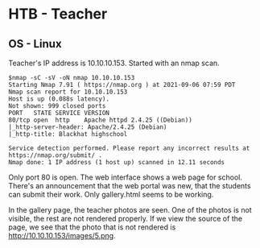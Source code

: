 # HTB - Teacher
## OS - Linux

Teacher's IP address is 10.10.10.153. Started with an nmap scan.
```
$nmap -sC -sV -oN nmap 10.10.10.153
Starting Nmap 7.91 ( https://nmap.org ) at 2021-09-06 07:59 PDT
Nmap scan report for 10.10.10.153
Host is up (0.088s latency).
Not shown: 999 closed ports
PORT   STATE SERVICE VERSION
80/tcp open  http    Apache httpd 2.4.25 ((Debian))
|_http-server-header: Apache/2.4.25 (Debian)
|_http-title: Blackhat highschool

Service detection performed. Please report any incorrect results at https://nmap.org/submit/ .
Nmap done: 1 IP address (1 host up) scanned in 12.11 seconds
```

Only port 80 is open.
The web interface shows a web page for school. There's an announcement that the web portal was new, that the students can submit their work. Only gallery.html seems to be working.

In the gallery page, the teacher photos are seen. One of the photos is not visible, the rest are not rendered properly. If we view the source of the page, we see that the photo that is not rendered is http://10.10.10.153/images/5.png.
